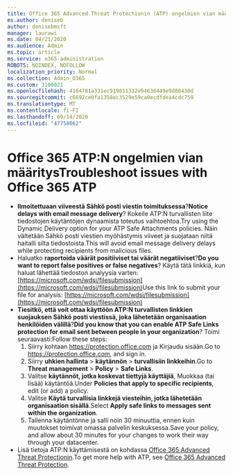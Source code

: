 ```yaml
---
title: Office 365 Advanced Threat Protectionin (ATP) ongelmien vian määritys
ms.author: deniseb
author: denisebmsft
manager: laurawi
ms.date: 04/21/2020
ms.audience: Admin
ms.topic: article
ms.service: o365-administration
ROBOTS: NOINDEX, NOFOLLOW
localization_priority: Normal
ms.collection: Admin_O365
ms.custom: 3100021
ms.openlocfilehash: 4164781a331ec919811332e94636449e9d88430d
ms.sourcegitcommit: c6692ce0fa1358ec3529e59ca0ecdfdea4cdc759
ms.translationtype: MT
ms.contentlocale: fi-FI
ms.lasthandoff: 09/14/2020
ms.locfileid: "47758062"
---
```

# <a name="troubleshoot-issues-with-office-365-atp"></a><span data-ttu-id="3653a-102">Office 365 ATP:N ongelmien vian määritys</span><span class="sxs-lookup"><span data-stu-id="3653a-102">Troubleshoot issues with Office 365 ATP</span></span>

- <span data-ttu-id="3653a-103">**Ilmoitettuaan viiveestä Sähkö posti viestin toimituksessa**?</span><span class="sxs-lookup"><span data-stu-id="3653a-103">**Notice delays with email message delivery**?</span></span> <span data-ttu-id="3653a-104">Kokeile ATP:N turvallisten liite tiedostojen käytäntöjen dynaamista toteutus vaihtoehtoa.</span><span class="sxs-lookup"><span data-stu-id="3653a-104">Try using the Dynamic Delivery option for your ATP Safe Attachments policies.</span></span> <span data-ttu-id="3653a-105">Näin vältetään Sähkö posti viestien myöhästymis viiveet ja suojataan niitä haitalli silta tiedostoista.</span><span class="sxs-lookup"><span data-stu-id="3653a-105">This will avoid email message delivery delays while protecting recipients from malicious files.</span></span>
- <span data-ttu-id="3653a-106">Haluatko **raportoida väärät positiiviset tai väärät negatiiviset**?</span><span class="sxs-lookup"><span data-stu-id="3653a-106">**Do you want to report false positives or false negatives**?</span></span> <span data-ttu-id="3653a-107">Käytä tätä linkkiä, kun haluat lähettää tiedoston analyysia varten: [https://microsoft.com/wdsi/filesubmission](https://microsoft.com/wdsi/filesubmission)</span><span class="sxs-lookup"><span data-stu-id="3653a-107">Use this link to submit your file for analysis: [https://microsoft.com/wdsi/filesubmission](https://microsoft.com/wdsi/filesubmission)</span></span>
- <span data-ttu-id="3653a-108">**Tiesitkö, että voit ottaa käyttöön ATP:N turvallisten linkkien suojauksen Sähkö posti viestissä, joka lähetetään organisaation henkilöiden välillä**?</span><span class="sxs-lookup"><span data-stu-id="3653a-108">**Did you know that you can enable ATP Safe Links protection for email sent between people in your organization**?</span></span> <span data-ttu-id="3653a-109">Toimi seuraavasti:</span><span class="sxs-lookup"><span data-stu-id="3653a-109">Follow these steps:</span></span>
    1. <span data-ttu-id="3653a-110">Siirry kohtaan https://protection.office.com ja Kirjaudu sisään.</span><span class="sxs-lookup"><span data-stu-id="3653a-110">Go to https://protection.office.com, and sign in.</span></span>
    2. <span data-ttu-id="3653a-111">Siirry **uhkien hallinta**  >  **käytännön**  >  **turvallisiin linkkeihin**.</span><span class="sxs-lookup"><span data-stu-id="3653a-111">Go to **Threat management** > **Policy** > **Safe Links**.</span></span>
    3. <span data-ttu-id="3653a-112">Valitse **käytännöt, jotka koskevat tiettyjä käyttäjiä**, Muokkaa (tai lisää) käytäntöä.</span><span class="sxs-lookup"><span data-stu-id="3653a-112">Under **Policies that apply to specific recipients**, edit (or add) a policy.</span></span>
    4. <span data-ttu-id="3653a-113">Valitse **Käytä turvallisia linkkejä viesteihin, jotka lähetetään organisaation sisällä**.</span><span class="sxs-lookup"><span data-stu-id="3653a-113">Select **Apply safe links to messages sent within the organization**.</span></span>
    5. <span data-ttu-id="3653a-114">Tallenna käytäntönne ja salli noin 30 minuuttia, ennen kuin muutokset toimivat omassa palvelin keskuksessa.</span><span class="sxs-lookup"><span data-stu-id="3653a-114">Save your policy, and allow about 30 minutes for your changes to work their way through your datacenter.</span></span>
- <span data-ttu-id="3653a-115">Lisä tietoja ATP:N käyttämisestä on kohdassa [Office 365 Advanced Threat Protectionin](https://docs.microsoft.com/microsoft-365/security/office-365-security/office-365-atp).</span><span class="sxs-lookup"><span data-stu-id="3653a-115">To get more help with ATP, see [Office 365 Advanced Threat Protection](https://docs.microsoft.com/microsoft-365/security/office-365-security/office-365-atp).</span></span>